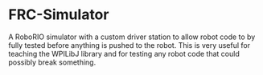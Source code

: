 FRC-Simulator
=============

A RoboRIO simulator with a custom driver station to allow robot code to by fully tested before anything is pushed to the robot. This is very useful for teaching the WPILibJ library and for testing any robot code that could possibly break something.
